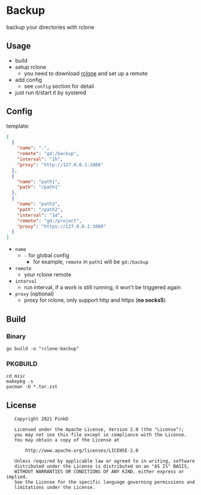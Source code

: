 # Backup

backup your directories with rclone

## Usage

- build
- setup rclone
    - you need to download [rclone](https://github.com/rclone/rclone) and set up a remote
- add config
    - see `config` section for detail
- just run it/start it by systemd

## Config

template:

```json
[
  {
    "name": "-",
    "remote": "gd:/backup",
    "interval": "1h",
    "proxy": "http://127.0.0.1:1080"
  },
  {
    "name": "path1",
    "path": "/path1"
  },
  {
    "name": "path2",
    "path": "/path2",
    "interval": "1d",
    "remote": "gd:/project",
    "proxy": "https://127.0.0.1:1080"
  }
]
```

- `name` 
  - `-` for global config
    - for example, `remote` in `path1` will be `gd:/backup`
- `remote`
  - your rclone remote
- `interval`
  - run interval, if a work is still running, it won't be triggered again
- `proxy` (optional)
  - proxy for rclone, only support http and https (**no socks5**)

## Build

### Binary

```shell
go build -o "rclone-backup"
```

### PKGBUILD

```shell
cd misc
makepkg -s
pacman -U *.tar.zst
```

## License

```license
   Copyright 2021 PinkD

   Licensed under the Apache License, Version 2.0 (the "License");
   you may not use this file except in compliance with the License.
   You may obtain a copy of the License at

       http://www.apache.org/licenses/LICENSE-2.0

   Unless required by applicable law or agreed to in writing, software
   distributed under the License is distributed on an "AS IS" BASIS,
   WITHOUT WARRANTIES OR CONDITIONS OF ANY KIND, either express or implied.
   See the License for the specific language governing permissions and
   limitations under the License.
```
